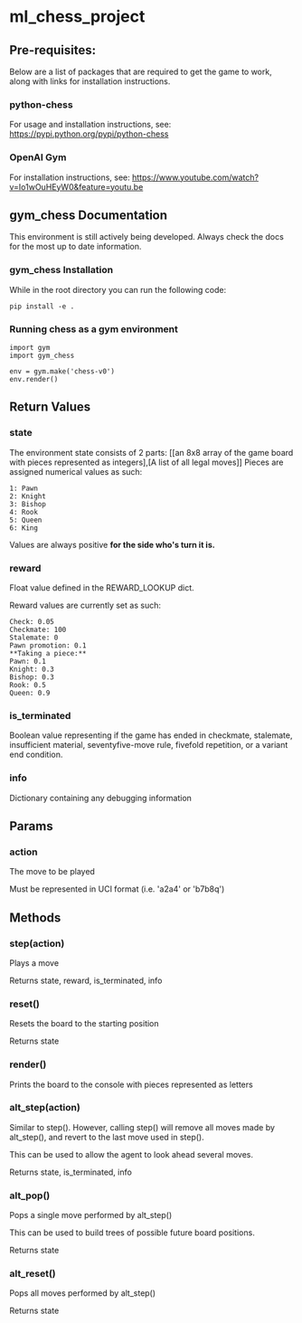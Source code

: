 # ml_chess_project

## Pre-requisites:
Below are a list of packages that are required to get the game to work, along with links for installation instructions.

### python-chess
For usage and installation instructions, see: https://pypi.python.org/pypi/python-chess

### OpenAI Gym
For installation instructions, see: https://www.youtube.com/watch?v=Io1wOuHEyW0&feature=youtu.be

## gym_chess Documentation
This environment is still actively being developed. Always check the docs for the most up to date information.

### gym_chess Installation
While in the root directory you can run the following code:
```
pip install -e .
```

### Running chess as a gym environment
```
import gym
import gym_chess

env = gym.make('chess-v0')
env.render()
```

## Return Values

### state
The environment state consists of 2 parts: [[an 8x8 array of the game board with pieces represented as integers],[A list of all legal moves]]
Pieces are assigned numerical values as such:
```
1: Pawn
2: Knight
3: Bishop
4: Rook
5: Queen
6: King
```
Values are always positive **for the side who's turn it is.**

### reward
Float value defined in the REWARD_LOOKUP dict.

Reward values are currently set as such:
```
Check: 0.05
Checkmate: 100
Stalemate: 0
Pawn promotion: 0.1
**Taking a piece:**
Pawn: 0.1
Knight: 0.3
Bishop: 0.3
Rook: 0.5
Queen: 0.9
```

### is_terminated
Boolean value representing if the game has ended in checkmate, stalemate, insufficient material, seventyfive-move rule, fivefold repetition, or a variant end condition.

### info
Dictionary containing any debugging information

## Params

### action
The move to be played

Must be represented in UCI format (i.e. 'a2a4' or 'b7b8q')

## Methods

### step(action)
Plays a move

Returns state, reward, is_terminated, info

### reset()
Resets the board to the starting position

Returns state

### render()
Prints the board to the console with pieces represented as letters

### alt_step(action)
Similar to step(). However, calling step() will remove all moves made by alt_step(), and revert to the last move used in step().

This can be used to allow the agent to look ahead several moves.

Returns state, is_terminated, info

### alt_pop()
Pops a single move performed by alt_step()

This can be used to build trees of possible future board positions.

Returns state

### alt_reset()
Pops all moves performed by alt_step() 

Returns state